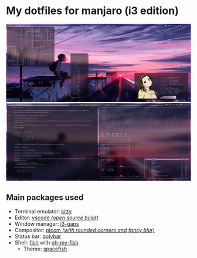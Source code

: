 # My dotfiles for manjaro (i3 edition)

![](Pictures/screenshots/flex.png)
![](Pictures/screenshots/flex2.png)

## Main packages used

- Terminal emulator: [kitty](https://github.com/kovidgoyal/kitty)
- Editor: [vscode _(open source build)_](https://github.com/microsoft/vscode)
- Window manager: [i3-gaps](https://github.com/Airblader/i3)
- Compositor: [picom _(with rounded corners and fancy blur)_](https://github.com/ibhagwan/picom)
- Status bar: [polybar](https://github.com/polybar/polybar)
- Shell: [fish](https://github.com/fish-shell/fish-shell) with [oh-my-fish](https://github.com/oh-my-fish/oh-my-fish)
  - Theme: [spacefish](https://github.com/matchai/spacefish)
